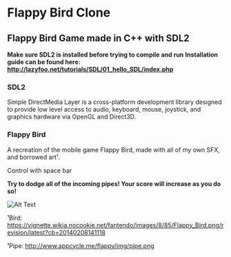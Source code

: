 # Flappy Bird Clone

## Flappy Bird Game made in C++ with SDL2

**Make sure SDL2 is installed before trying to compile and run**
**Installation guide can be found here:**
**http://lazyfoo.net/tutorials/SDL/01_hello_SDL/index.php**

### SDL2
Simple DirectMedia Layer is a cross-platform development library designed to provide low level access to audio, keyboard, mouse, joystick, and graphics hardware via OpenGL and Direct3D. 

### Flappy Bird

A recreation of the mobile game Flappy Bird, made with all of my own SFX, and borrowed art¹.

Control with space bar

**Try to dodge all of the incoming pipes! Your score will increase as you do so!**

![Alt Text](https://i.imgur.com/UrPZx11.png)

¹Bird: https://vignette.wikia.nocookie.net/fantendo/images/8/85/Flappy_Bird.png/revision/latest?cb=20140208141118

¹Pipe: http://www.appcycle.me/flappy/img/pipe.png
